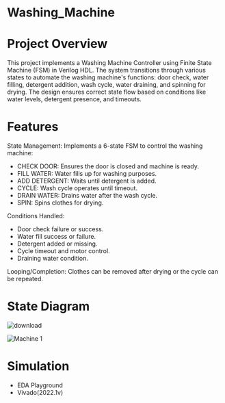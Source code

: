# Washing_Machine

# Project Overview

This project implements a Washing Machine Controller using Finite State Machine (FSM) in Verilog HDL. The system transitions through various states to automate the washing machine's functions: door check, water filling, detergent addition, wash cycle, water draining, and spinning for drying. The design ensures correct state flow based on conditions like water levels, detergent presence, and timeouts.

# Features

State Management: Implements a 6-state FSM to control the washing machine:

* CHECK DOOR: Ensures the door is closed and machine is ready.
* FILL WATER: Water fills up for washing purposes.
* ADD DETERGENT: Waits until detergent is added.
* CYCLE: Wash cycle operates until timeout.
* DRAIN WATER: Drains water after the wash cycle.
* SPIN: Spins clothes for drying.

Conditions Handled:

* Door check failure or success.
* Water fill success or failure.
* Detergent added or missing.
* Cycle timeout and motor control.
* Draining water condition.

Looping/Completion: Clothes can be removed after drying or the cycle can be repeated.

# State Diagram 

![download](https://github.com/user-attachments/assets/6e039fb2-0710-4f9e-821d-f60cbf1fa4dc)

![Machine 1](https://github.com/user-attachments/assets/f04380a4-2787-491d-8782-d63a93d685ff)

# Simulation

* EDA Playground
* Vivado(2022.1v)








